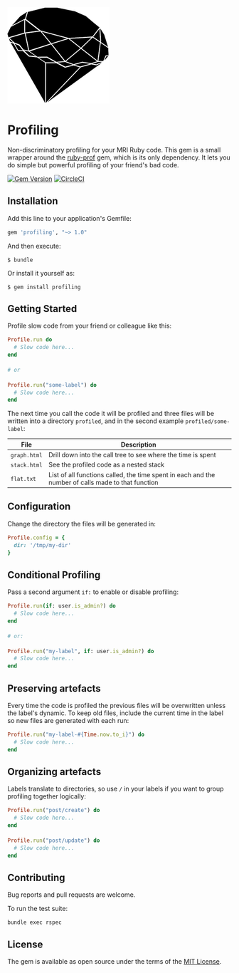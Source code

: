 ![alt ruby_silhouette](https://raw.githubusercontent.com/lukes/profile/master/img/ruby.png)

# Profiling

Non-discriminatory profiling for your MRI Ruby code. This gem is a small wrapper around the [ruby-prof](https://github.com/ruby-prof/ruby-prof) gem, which is its only dependency. It lets you do simple but powerful profiling of your friend's bad code.

[![Gem Version](https://badge.fury.io/rb/profiling.svg)](https://badge.fury.io/rb/profiling)
[![CircleCI](https://circleci.com/gh/lukes/profiling/tree/master.svg?style=shield)](https://circleci.com/gh/lukes/profiling/tree/master)

## Installation

Add this line to your application's Gemfile:

```ruby
gem 'profiling', "~> 1.0"
```

And then execute:

    $ bundle

Or install it yourself as:

    $ gem install profiling

## Getting Started

Profile slow code from your friend or colleague like this:

```ruby
Profile.run do
  # Slow code here...
end

# or

Profile.run("some-label") do
  # Slow code here...
end
```

The next time you call the code it will be profiled and three files will be written into a directory `profiled`, and in the second example `profiled/some-label`:

| File | Description |
| ------------- | ------------- |
| `graph.html` | Drill down into the call tree to see where the time is spent |
| `stack.html` | See the profiled code as a nested stack |
| `flat.txt` | List of all functions called, the time spent in each and the number of calls made to that function |

## Configuration

Change the directory the files will be generated in:

```ruby
Profile.config = {
  dir: '/tmp/my-dir'
}
```

## Conditional Profiling

Pass a second argument `if:` to enable or disable profiling:

```ruby
Profile.run(if: user.is_admin?) do
  # Slow code here...
end

# or:

Profile.run("my-label", if: user.is_admin?) do
  # Slow code here...
end
```

##
## Preserving artefacts

Every time the code is profiled the previous files will be overwritten unless the label's dynamic. To keep old files, include the current time in the label so new files are generated with each run:

```ruby
Profile.run("my-label-#{Time.now.to_i}") do
  # Slow code here...
end
```

## Organizing artefacts

Labels translate to directories, so use `/` in your labels if you want to group profiling together logically:

```ruby
Profile.run("post/create") do
  # Slow code here...
end

Profile.run("post/update") do
  # Slow code here...
end
```

## Contributing

Bug reports and pull requests are welcome.

To run the test suite:

    bundle exec rspec

## License

The gem is available as open source under the terms of the [MIT License](https://opensource.org/licenses/MIT).
